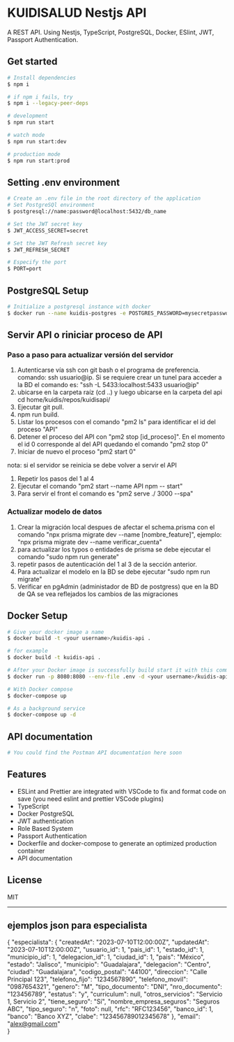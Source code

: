 # KUIDISALUD Nestjs API

A REST API. Using Nestjs, TypeScript, PostgreSQL, Docker, ESlint, JWT, Passport Authentication.

## Get started

```sh
# Install dependencies
$ npm i

# if npm i fails, try
$ npm i --legacy-peer-deps

# development
$ npm run start

# watch mode
$ npm run start:dev

# production mode
$ npm run start:prod
```

## Setting .env environment

```sh
# Create an .env file in the root directory of the application
# Set PostgreSQl environment
$ postgresql://name:password@localhost:5432/db_name

# Set the JWT secret key
$ JWT_ACCESS_SECRET=secret

# Set the JWT Refresh secret key
$ JWT_REFRESH_SECRET

# Especify the port
$ PORT=port
```

## PostgreSQL Setup

```sh
# Initialize a postgresql instance with docker
$ docker run --name kuidis-postgres -e POSTGRES_PASSWORD=mysecretpassword -d postgres
```

## Servir API o riniciar proceso de API
### Paso a paso para actualizar versión del servidor
1. Autenticarse vía ssh con git bash o el programa de preferencia. comando: ssh usuario@ip. Si se requiere crear un tunel para acceder a la BD el comando es: "ssh -L 5433:localhost:5433 usuario@ip"
2. ubicarse en la carpeta raíz (cd ..) y luego ubicarse en la carpeta del api cd home/kuidis/repos/kuidisapi/
3. Ejecutar git pull.
4. npm run build.
5. Listar los procesos con el comando "pm2 ls" para identificar el id del proceso "API"
6. Detener el proceso del API con "pm2 stop [id_proceso]". En el momento el id 0 corresponde al del API quedando el comando "pm2 stop 0"
7. Iniciar de nuevo el proceso "pm2 start 0"

nota: si el servidor se reinicia se debe volver a servir el API

1. Repetir los pasos del 1 al 4
2. Ejecutar el comando "pm2 start --name API npm -- start"
3. Para servir el front el comando es "pm2 serve ./ 3000 --spa"


### Actualizar modelo de datos
1. Crear la migración local despues de afectar el schema.prisma con el comando "npx prisma migrate dev --name [nombre_feature]", ejemplo: "npx prisma migrate dev --name verificar_cuenta"
2. para actualizar los typos o entidades de prisma se debe ejecutar el comando "sudo npm run generate"
3. repetir pasos de autenticación del 1 al 3 de la sección anterior.
4. Para actualizar el modelo en la BD se debe ejecutar "sudo npm run migrate"
5. Verificar en pgAdmin (administador de BD de postgress) que en la BD de QA se vea reflejados los cambios de las migraciones

## Docker Setup

```sh
# Give your docker image a name
$ docker build -t <your username>/kuidis-api .

# for example
$ docker build -t kuidis-api .

# After your Docker image is successfully build start it with this command
$ docker run -p 8080:8080 --env-file .env -d <your username>/kuidis-api

# With Docker compose
$ docker-compose up

# As a background service
$ docker-compose up -d
```

## API documentation

```sh
# You could find the Postman API documentation here soon
```

## Features

- ESLint and Prettier are integrated with VSCode to fix and format code on save (you need eslint and prettier VSCode plugins)
- TypeScript
- Docker PostgreSQL
- JWT authentication
- Role Based System
- Passport Authentication
- Dockerfile and docker-compose to generate an optimized production container
- API documentation

## License

MIT

---

## ejemplos json para especialista 

{
  "especialista": {
  "createdAt": "2023-07-10T12:00:00Z",
  "updatedAt": "2023-07-10T12:00:00Z",
  "usuario_id": 1,
  "pais_id": 1,
  "estado_id": 1,
  "municipio_id": 1,
  "delegacion_id": 1,
  "ciudad_id": 1,
  "pais": "México",
  "estado": "Jalisco",
  "municipio": "Guadalajara",
  "delegacion": "Centro",
  "ciudad": "Guadalajara",
  "codigo_postal": "44100",
  "direccion": "Calle Principal 123",
  "telefono_fijo": "1234567890",
  "telefono_movil": "0987654321",
  "genero": "M",
  "tipo_documento": "DNI",
  "nro_documento": "123456789",
  "estatus": "y",
  "curriculum": null,
  "otros_servicios": "Servicio 1, Servicio 2",
  "tiene_seguro": "Sí",
  "nombre_empresa_seguros": "Seguros ABC",
  "tipo_seguro": "n",
  "foto": null,
  "rfc": "RFC123456",
  "banco_id": 1,
  "banco": "Banco XYZ",
  "clabe": "123456789012345678"
},
    "email": "alex@gmail.com"  
}
